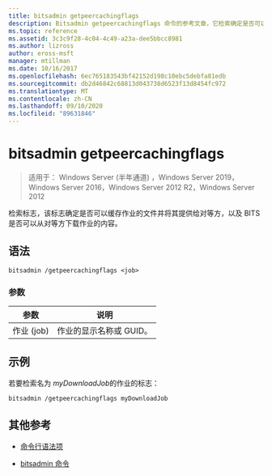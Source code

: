 ```yaml
---
title: bitsadmin getpeercachingflags
description: Bitsadmin getpeercachingflags 命令的参考文章，它检索确定是否可以缓存作业的文件并为对等方提供服务的标志，以及 BITS 能否从对等方下载作业的内容。
ms.topic: reference
ms.assetid: 3c3c9f28-4c04-4c49-a23a-dee5bbcc8981
ms.author: lizross
author: eross-msft
manager: mtillman
ms.date: 10/16/2017
ms.openlocfilehash: 6ec765183543bf42152d198c10ebc5debfa81edb
ms.sourcegitcommit: db2d46842c68813d043738d6523f13d8454fc972
ms.translationtype: MT
ms.contentlocale: zh-CN
ms.lasthandoff: 09/10/2020
ms.locfileid: "89631846"
---
```

# <a name="bitsadmin-getpeercachingflags"></a>bitsadmin getpeercachingflags

> 适用于： Windows Server (半年通道) ，Windows Server 2019，Windows Server 2016，Windows Server 2012 R2，Windows Server 2012

检索标志，该标志确定是否可以缓存作业的文件并将其提供给对等方，以及 BITS 是否可以从对等方下载作业的内容。

## <a name="syntax"></a>语法

```
bitsadmin /getpeercachingflags <job>
```

### <a name="parameters"></a>参数

| 参数 | 说明 |
| -------------- | -------------- |
| 作业 (job) | 作业的显示名称或 GUID。 |

## <a name="examples"></a>示例

若要检索名为 *myDownloadJob*的作业的标志：

```
bitsadmin /getpeercachingflags myDownloadJob
```

## <a name="additional-references"></a>其他参考

- [命令行语法项](command-line-syntax-key.md)

- [bitsadmin 命令](bitsadmin.md)

